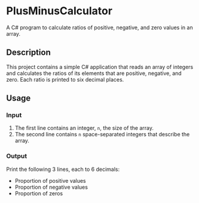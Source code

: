 # PlusMinusCalculator

A C# program to calculate ratios of positive, negative, and zero values in an array.

## Description

This project contains a simple C# application that reads an array of integers and calculates the ratios of its elements that are positive, negative, and zero. Each ratio is printed to six decimal places.

## Usage

### Input

1. The first line contains an integer, `n`, the size of the array.
2. The second line contains `n` space-separated integers that describe the array.

### Output

Print the following 3 lines, each to 6 decimals:

- Proportion of positive values
- Proportion of negative values
- Proportion of zeros


